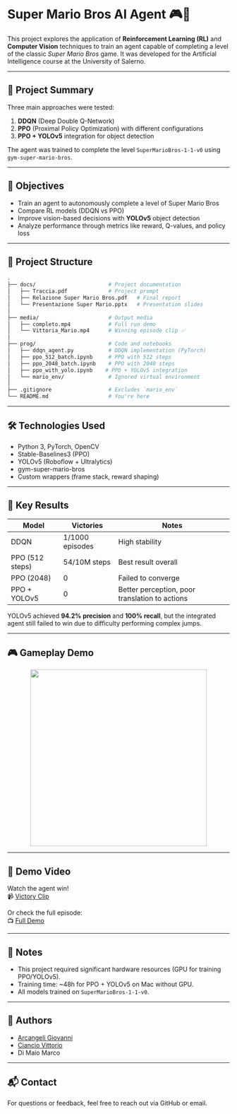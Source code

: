 # Super Mario Bros AI Agent 🎮🧠

This project explores the application of **Reinforcement Learning (RL)** and **Computer Vision** techniques to train an agent capable of completing a level of the classic *Super Mario Bros* game. It was developed for the Artificial Intelligence course at the University of Salerno.

---

## 📌 Project Summary

Three main approaches were tested:

1. **DDQN** (Deep Double Q-Network)
2. **PPO** (Proximal Policy Optimization) with different configurations
3. **PPO + YOLOv5** integration for object detection

The agent was trained to complete the level `SuperMarioBros-1-1-v0` using `gym-super-mario-bros`.

---

## 🧠 Objectives

- Train an agent to autonomously complete a level of Super Mario Bros
- Compare RL models (DDQN vs PPO)
- Improve vision-based decisions with **YOLOv5** object detection
- Analyze performance through metrics like reward, Q-values, and policy loss

---

## 📁 Project Structure

```bash
.
├── docs/                       # Project documentation
│   ├── Traccia.pdf             # Project prompt
│   ├── Relazione Super Mario Bros.pdf   # Final report
│   └── Presentazione Super Mario.pptx   # Presentation slides
│
├── media/                      # Output media
│   ├── completo.mp4            # Full run demo
│   └── Vittoria_Mario.mp4      # Winning episode clip ✅
│
├── prog/                       # Code and notebooks
│   ├── ddqn_agent.py           # DDQN implementation (PyTorch)
│   ├── ppo_512_batch.ipynb     # PPO with 512 steps
│   ├── ppo_2048_batch.ipynb    # PPO with 2048 steps
│   ├── ppo_with_yolo.ipynb    # PPO + YOLOv5 integration
│   └── mario_env/              # Ignored virtual environment
│
├── .gitignore                  # Excludes `mario_env`
└── README.md                   # You're here
```

---

## 🛠️ Technologies Used

- Python 3, PyTorch, OpenCV
- Stable-Baselines3 (PPO)
- YOLOv5 (Roboflow + Ultralytics)
- gym-super-mario-bros
- Custom wrappers (frame stack, reward shaping)

---

## 🎯 Key Results

| Model           | Victories         | Notes |
|----------------|-------------------|-------|
| DDQN           | 1/1000 episodes   | High stability |
| PPO (512 steps)| 54/10M steps      | Best result overall |
| PPO (2048)     | 0                 | Failed to converge |
| PPO + YOLOv5   | 0                 | Better perception, poor translation to actions |

YOLOv5 achieved **94.2% precision** and **100% recall**, but the integrated agent still failed to win due to difficulty performing complex jumps.

---

## 🎮 Gameplay Demo

<p align="center">
    <img src="https://github.com/Marco210210/SuperMario-RL-DDQN-PPO-YOLOv5/blob/main/media/Demo_Mario.gif" width="400">
</p>

---

## 🎥 Demo Video

Watch the agent win!  
📹 [Victory Clip](media/Vittoria_Mario.mp4)

Or check the full episode:  
📺 [Full Demo](media/completo.mp4)

---

## 📌 Notes

- This project required significant hardware resources (GPU for training PPO/YOLOv5).
- Training time: ~48h for PPO + YOLOv5 on Mac without GPU.
- All models trained on `SuperMarioBros-1-1-v0`.

---

## 👥 Authors

- [Arcangeli Giovanni](https://github.com/GiovanniArcangeli) 
- [Ciancio Vittorio](https://github.com/VittorioCiancio)  
- Di Maio Marco

---

## 📬 Contact

For questions or feedback, feel free to reach out via GitHub or email.

